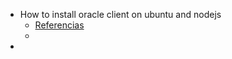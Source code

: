 - How to install oracle client on ubuntu and nodejs
	- [Referencias](https://stackoverflow.com/questions/55823744/how-to-fix-cx-oracle-databaseerror-dpi-1047-cannot-locate-a-64-bit-oracle-cli)
	-
-